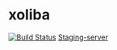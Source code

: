 # xoliba

[![Build Status](https://travis-ci.org/xoliba-ai/xoliba.svg?branch=master)](https://travis-ci.org/xoliba-ai/xoliba)
[Staging-server](https://xoliba-staging.herokuapp.com)
